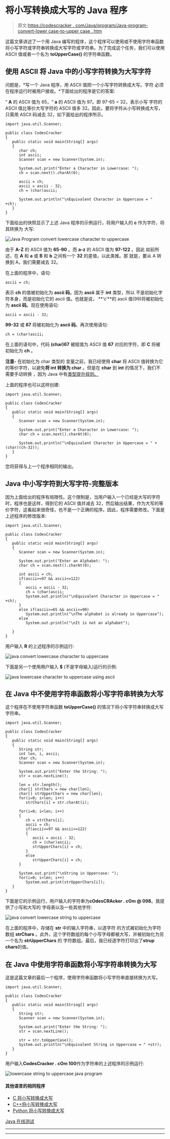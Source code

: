 # 将小写转换成大写的 Java 程序

> 原文:[https://codescracker . com/Java/program/Java-program-convert-lower case-to-upper case . htm](https://codescracker.com/java/program/java-program-convert-lowercase-to-uppercase.htm)

这篇文章讲述了一个用 Java 编写的程序，这个程序可以使用或不使用字符串函数将小写字符或字符串转换成大写字符或字符串。为了完成这个任务，我们可以使用 ASCII 值或者一个名为 **toUpperCase()** 的字符串函数。

## 使用 ASCII 将 Java 中的小写字符转换为大写字符

问题是，*写一个 Java 程序，用 ASCII 值把一个小写字符转换成大写。字符 必须在程序运行时被用户接收。*下面给出的程序是它的答案:

“ **A** 的 ASCII 值为 65，“ **a** 的 ASCII 值为 97。即 97-65 = 32，表示小写 字符的 ASCII 值比等价大写字符的 ASCII 值多 32。因此，要将字符从小写转换成大写，只需用 ASCII 码减去 32，如下面给出的程序所示。

```
import java.util.Scanner;

public class CodesCracker
{
   public static void main(String[] args)
   {
      char ch;
      int ascii;
      Scanner scan = new Scanner(System.in);

      System.out.print("Enter a Character in Lowercase: ");
      ch = scan.next().charAt(0);

      ascii = ch;
      ascii = ascii - 32;
      ch = (char)ascii;

      System.out.println("\nEquivalent Character in Uppercase = " +ch);
   }
}
```

下面给出的快照显示了上述 Java 程序的示例运行，将用户输入的 **c** 作为字符，将其转换为 大写:

![Java Program convert lowercase character to uppercase](../Images/c8a698c75c7294f659b33387e5a7f366.png)

由于 **A-Z** 的 ASCII 值为 **65-90** 。而 **a-z** 的 ASCII 值为 **97-122** 。因此 如前所述，在 **A** 和 **a** 或 **B** 和 **b** 之间有一个 **32** 的差值，以此类推。那 就是，要从 A 转换到 A，我们需要减去 32。

在上面的程序中，语句:

```
ascii = ch;
```

表示 **ch** 的值被初始化为 **ascii 码**。因为 **ascii** 属于 **int** 类型，所以 不是初始化字符本身，而是初始化它的 ascii 值。也就是说， **‘c’**的 ascii 值(99)将被初始化为 **ascii 码**。现在使用语句:

```
ascii = ascii - 32;
```

**99-32** 或 **67** 将被初始化为 **ascii 码**。再次使用语句:

```
ch = (char)ascii;
```

在上面的语句中，代码 **(char)67** 被赋值为 ASCII 值 **67** 对应的字符，即 **C** 将被初始化为 **ch** 。

**注意-** 在初始化为 char 类型的 变量之前，我已经使用 **char** 将 ASCII 值转换为它的等价字符，以避免**将 int 转换为 char** 。但是在 **char** 到 **int** 的情况下，我们不需要手动转换 ，因为 Java 中有[类型提升规则。](/java/java-type-promotion-rules.htm)

上面的程序也可以这样创建:

```
import java.util.Scanner;

public class CodesCracker
{
   public static void main(String[] args)
   {
      Scanner scan = new Scanner(System.in);

      System.out.print("Enter a Character in Lowercase: ");
      char ch = scan.next().charAt(0);

      System.out.println("\nEquivalent Character in Uppercase = " +(char)(ch-32));
   }
}
```

您将获得与上一个程序相同的输出。

## Java 中小写字符到大写字符-完整版本

因为上面给出的程序有局限性。这个限制是，当用户输入一个已经是大写的字符时，程序也是这样，得到它的 ASCII 值并减去 32，然后输出结果，作为大写的等价字符，这看起来很奇怪，也不是一个正确的程序。因此，程序需要修改。下面是上述程序的修改版本:

```
import java.util.Scanner;

public class CodesCracker
{
   public static void main(String[] args)
   {
      Scanner scan = new Scanner(System.in);

      System.out.print("Enter an Alphabet: ");
      char ch = scan.next().charAt(0);

      int ascii = ch;
      if(ascii>=97 && ascii<=122)
      {
         ascii = ascii - 32;
         ch = (char)ascii;
         System.out.println("\nEquivalent Character in Uppercase = " +ch);
      }
      else if(ascii>=65 && ascii<=90)
         System.out.println("\nThe alphabet is already in Uppercase");
      else
         System.out.println("\nIt is not an alphabet");

   }
}
```

用户输入 **R** 的上述程序的示例运行:

![java convert lowercase character to uppercase](../Images/512be40c94406fff343ae1b71129f4e3.png)

下面是另一个使用用户输入 **$** (不是字母输入)运行的示例:

![java lowercase character to uppercase using ascii](../Images/207d916efb4884c2ad9602053e4960b5.png)

## 在 Java 中不使用字符串函数将小写字符串转换为大写

这个程序在不使用字符串函数 **toUpperCase()** 的情况下将小写字符串转换成大写字符串。

```
import java.util.Scanner;

public class CodesCracker
{
   public static void main(String[] args)
   {
      String str;
      int len, i, ascii;
      char ch;
      Scanner scan = new Scanner(System.in);

      System.out.print("Enter the String: ");
      str = scan.nextLine();

      len = str.length();
      char[] strChars = new char[len];
      char[] strUpperChars = new char[len];
      for(i=0; i<len; i++)
         strChars[i] = str.charAt(i);

      for(i=0; i<len; i++)
      {
         ch = strChars[i];
         ascii = ch;
         if(ascii>=97 && ascii<=122)
         {
            ascii = ascii - 32;
            ch = (char)ascii;
            strUpperChars[i] = ch;
         }
         else
            strUpperChars[i] = ch;
      }

      System.out.print("\nString in Uppercase: ");
      for(i=0; i<len; i++)
         System.out.print(strUpperChars[i]);
   }
}
```

下面是它的示例运行，用户输入的字符串为**cOdesCRAcker . cOm @ 098**。我提供了小写和大写的 字母表以及一些其他字符:

![java convert lowercase string to uppercase](../Images/278cfe8dc70cd67aaff9318b235c8ef0.png)

在上面的程序中，存储在 **str** 中的输入字符串，以逐字符 的方式被初始化为字符数组 **strChars** 。此外，这个字符数组的每个小写字母都被大写，并被初始化为另一个名为 **strUpperChars** 的 字符数组。最后，我已经逐字符打印出了**strup chars**的值。

## 在 Java 中使用字符串函数将小写字符串转换为大写

这是这篇文章的最后一个程序，使用字符串函数将小写字符串直接转换为大写。

```
import java.util.Scanner;

public class CodesCracker
{
   public static void main(String[] args)
   {
      String str;
      Scanner scan = new Scanner(System.in);

      System.out.print("Enter the String: ");
      str = scan.nextLine();

      str = str.toUpperCase();
      System.out.println("\nEquivalent String in Uppercase = " +str);
   }
}
```

用户输入**CodesCracker . cOm 100**作为字符串的上述程序的示例运行:

![lowercase string to uppercase java program](../Images/4bd99786557c66b0468aa2e4d067fdeb.png)

#### 其他语言的相同程序

*   [C 将小写转换成大写](/c/program/c-program-convert-lowercase-into-uppercase.htm)
*   [C++将小写转换成大写](/cpp/program/cpp-program-convert-lowercase-into-uppercase.htm)
*   [Python 将小写转换成大写](/python/program/python-program-convert-lowercase-to-uppercase.htm)

[Java 在线测试](/exam/showtest.php?subid=1)

* * *

* * *